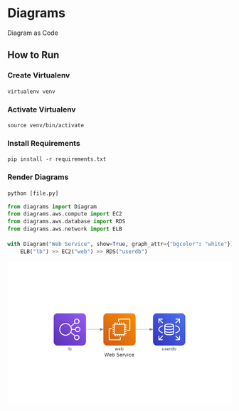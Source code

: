 # Diagrams

Diagram as Code

## How to Run

### Create Virtualenv

`virtualenv venv`

### Activate Virtualenv

`source venv/bin/activate`

### Install Requirements

`pip install -r requirements.txt`

### Render Diagrams

`python [file.py]`


```python
from diagrams import Diagram
from diagrams.aws.compute import EC2
from diagrams.aws.database import RDS
from diagrams.aws.network import ELB

with Diagram("Web Service", show=True, graph_attr={"bgcolor": "white"}):
    ELB("lb") >> EC2("web") >> RDS("userdb")
```

![diagram](./.github/web_service.png)
